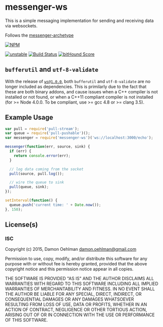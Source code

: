 # messenger-ws

This is a simple messaging implementation for sending and receiving data
via websockets.

Follows the [messenger-archetype](https://github.com/DamonOehlman/messenger-archetype)


[![NPM](https://nodei.co/npm/messenger-ws.png)](https://nodei.co/npm/messenger-ws/)

[![unstable](https://img.shields.io/badge/stability-unstable-yellowgreen.svg)](https://github.com/dominictarr/stability#unstable) [![Build Status](https://img.shields.io/travis/DamonOehlman/messenger-ws.svg?branch=master)](https://travis-ci.org/DamonOehlman/messenger-ws) [![bitHound Score](https://www.bithound.io/github/DamonOehlman/messenger-ws/badges/score.svg)](https://www.bithound.io/github/DamonOehlman/messenger-ws)

## `bufferutil` and `utf-8-validate`

With the release of [`ws@1.0.0`](https://github.com/websockets/ws), both `bufferutil` and `utf-8-validate` are no longer included as dependencies. This is primilarly due to the fact that these are both binary addons, and cause issues when a C++ compiler is not installed or not found, or when a C++11 compliant compiler is not installed (for >= Node 4.0.0. To be compliant, use >= gcc 4.8 or >= clang 3.5).

## Example Usage

```js
var pull = require('pull-stream');
var queue = require('pull-pushable')();
var messenger = require('messenger-ws')('ws://localhost:3000/echo');

messenger(function(err, source, sink) {
  if (err) {
    return console.error(err);
  }

  // log data coming from the socket
  pull(source, pull.log());

  // wire the queue to sink
  pull(queue, sink);
});

setInterval(function() {
  queue.push('current time: ' + Date.now());
}, 150);

```

## License(s)

### ISC

Copyright (c) 2015, Damon Oehlman <damon.oehlman@gmail.com>

Permission to use, copy, modify, and/or distribute this software for any
purpose with or without fee is hereby granted, provided that the above
copyright notice and this permission notice appear in all copies.

THE SOFTWARE IS PROVIDED "AS IS" AND THE AUTHOR DISCLAIMS ALL WARRANTIES WITH
REGARD TO THIS SOFTWARE INCLUDING ALL IMPLIED WARRANTIES OF MERCHANTABILITY
AND FITNESS. IN NO EVENT SHALL THE AUTHOR BE LIABLE FOR ANY SPECIAL, DIRECT,
INDIRECT, OR CONSEQUENTIAL DAMAGES OR ANY DAMAGES WHATSOEVER RESULTING FROM
LOSS OF USE, DATA OR PROFITS, WHETHER IN AN ACTION OF CONTRACT, NEGLIGENCE OR
OTHER TORTIOUS ACTION, ARISING OUT OF OR IN CONNECTION WITH THE USE OR
PERFORMANCE OF THIS SOFTWARE.
